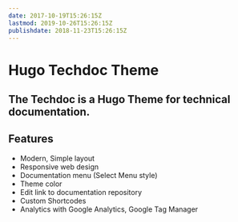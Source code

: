 ```yaml
---
date: 2017-10-19T15:26:15Z
lastmod: 2019-10-26T15:26:15Z
publishdate: 2018-11-23T15:26:15Z
---
```


# Hugo Techdoc Theme

## The Techdoc is a Hugo Theme for technical documentation.

## Features

* Modern, Simple layout
* Responsive web design
* Documentation menu (Select Menu style)
* Theme color
* Edit link to documentation repository
* Custom Shortcodes
* Analytics with Google Analytics, Google Tag Manager
